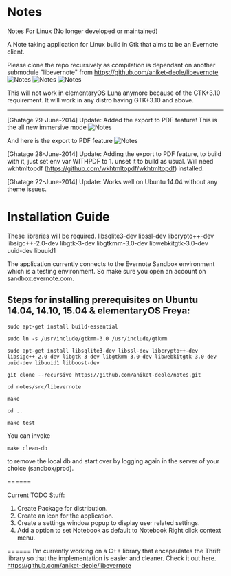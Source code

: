 Notes
=======
Notes For Linux (No longer developed or maintained)

A Note taking application for Linux build in Gtk that aims to be an Evernote client.

Please clone the repo recursively as compilation is dependant on another submodule "libevernote" from https://github.com/aniket-deole/libevernote
<img src="http://i62.tinypic.com/27yocu8.png" title="Notes" alt="Notes" />
<img src="http://i60.tinypic.com/6y2s6p.png" title="Notes" alt="Notes" />
<img src="http://i59.tinypic.com/11gpswo.png" title="Notes" alt="Notes" />

This will not work in elementaryOS Luna anymore because of the GTK+3.10 requirement. It will work in any distro having GTK+3.10 and above.
<hr/>
[Ghatage 29-June-2014]  Update: Added the export to PDF feature!
This is the all new immersive mode
<img src="http://i60.tinypic.com/2mblvo.jpg" title="Immersive mode" alt="Notes" />

And here is the export to PDF feature
<img src="http://i62.tinypic.com/35kpmj6.jpg" title="Immersive mode" alt="Notes" />


[Ghatage 28-June-2014]  Update: Adding the export to PDF feature, to build with it, just set env var WITHPDF to 1.
                                unset it to build as usual.
                                Will need wkhtmltopdf (https://github.com/wkhtmltopdf/wkhtmltopdf) installed.
                                
[Ghatage 22-June-2014]  Update: Works well on Ubuntu 14.04 without any theme issues.

Installation Guide
==================

These libraries will be required.
libsqlite3-dev libssl-dev libcrypto++-dev libsigc++-2.0-dev libgtk-3-dev libgtkmm-3.0-dev libwebkitgtk-3.0-dev uuid-dev libuuid1

The application currently connects to the Evernote Sandbox environment which is a testing environment.
So make sure you open an account on sandbox.evernote.com.

Steps for installing prerequisites on Ubuntu 14.04, 14.10, 15.04 & elementaryOS Freya:
---------------------------------------------------
```
sudo apt-get install build-essential

sudo ln -s /usr/include/gtkmm-3.0 /usr/include/gtkmm

sudo apt-get install libsqlite3-dev libssl-dev libcrypto++-dev libsigc++-2.0-dev libgtk-3-dev libgtkmm-3.0-dev libwebkitgtk-3.0-dev uuid-dev libuuid1 libboost-dev

git clone --recursive https://github.com/aniket-deole/notes.git

cd notes/src/libevernote

make

cd ..

make test
```
You can invoke 
```
make clean-db
```
to remove the local db and start over by logging again in the server of your choice (sandbox/prod).

======

Current TODO Stuff: <br/>
1. Create Package for distribution. <br/>
2. Create an icon for the application.<br/>
3. Create a settings window popup to display user related settings.<br/>
4. Add a option to set Notebook as default to Notebook Right click context menu.<br/>

======
I'm currently working on a C++ library that encapsulates the Thrift library so that the implementation is easier and cleaner. Check it out here. https://github.com/aniket-deole/libevernote


